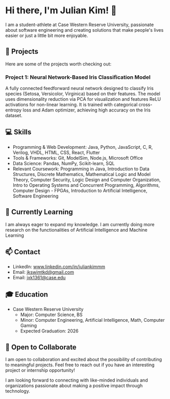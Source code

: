 # Hi there, I'm Julian Kim! 👋

I am a student-athlete at Case Western Reserve University, passionate about software engineering and creating solutions that make people's lives easier or just a little bit more enjoyable.

## 🚀 Projects

Here are some of the projects worth checking out:

### Project 1: Neural Network-Based Iris Classification Model

A fully connected feedforward neural network designed to classify Iris species (Setosa, Versicolor, Virginica) based on their features. The model uses dimensionality reduction via PCA for visualization and features ReLU activations for non-linear learning. It is trained with categorical cross-entropy loss and Adam optimizer, achieving high accuracy on the Iris dataset.


## 💻 Skills

- Programming & Web Development: Java, Python, JavaScript, C, R, Verilog, VHDL, HTML, CSS, React, Flutter
- Tools & Frameworks: Git, ModelSim, Node.js, Microsoft Office
- Data Science: Pandas, NumPy, Scikit-learn, SQL
- Relevant Coursework: Programming in Java, Introduction to Data Structures, Discrete Mathematics, Mathematical Logic and Model Theory, Computer Security, Logic Design and Computer Organization, Intro to Operating Systems and Concurrent Programming, Algorithms, Computer Design - FPGAs, Introduction to Artificial Intelligence, Software Engineering

## 🌱 Currently Learning

I am always eager to expand my knowledge. I am currently doing more research on the functionalities of Artificial Intelligence and Machine Learning

## 📫 Contact

- LinkedIn: www.linkedin.com/in/juliankimmm
- Email: jkswimtkd@gmail.com
- Email: jxk1361@case.edu

## 🎓 Education

- Case Western Reserve University
  - Major: Computer Science, BS
  - Minor: Computer Engineering, Artificial Intelligence, Math, Computer Gaming
  - Expected Graduation: 2026


## 🤝 Open to Collaborate

I am open to collaboration and excited about the possibility of contributing to meaningful projects. Feel free to reach out if you have an interesting project or internship opportunity!

I am looking forward to connecting with like-minded individuals and organizations passionate about making a positive impact through technology.
